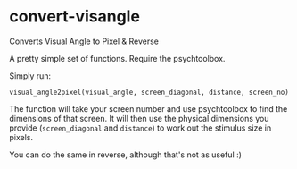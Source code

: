 # convert-visangle

Converts Visual Angle to Pixel & Reverse

A pretty simple set of functions. Require the psychtoolbox.

Simply run:

```
visual_angle2pixel(visual_angle, screen_diagonal, distance, screen_no)
```

The function will take your screen number and use psychtoolbox to find the dimensions of that screen.
It will then use the physical dimensions you provide (`screen_diagonal` and `distance`) to work out the stimulus size in pixels.

You can do the same in reverse, although that's not as useful :)
